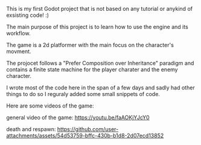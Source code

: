 This is my first Godot project that is not based on any tutorial or anykind of exsisting code! :) 

The main purpose of this project is to learn how to use the engine and its workflow.

The game is a 2d platformer with the main focus on the character's movment. 

The projocet follows a "Prefer Composition over Inheritance" paradigm and contains a finite state machine for the player charater and the enemy character.

I wrote most of the code here in the span of a few days and sadly had other things to do so I reguraly added some small snippets of code.

Here are some videos of the game: 

  general video of the game: https://youtu.be/faAOKjYJcY0
  
  death and respawn: https://github.com/user-attachments/assets/54d53759-bffc-430b-b1d8-2d07ecd13852

